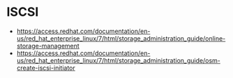 # ISCSI

- https://access.redhat.com/documentation/en-us/red_hat_enterprise_linux/7/html/storage_administration_guide/online-storage-management
- https://access.redhat.com/documentation/en-us/red_hat_enterprise_linux/7/html/storage_administration_guide/osm-create-iscsi-initiator
